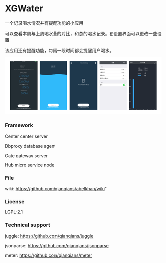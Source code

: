 # XGWater

一个记录喝水情况并有提醒功能的小应用

可以查看本周与上周喝水量的对比，和总的喝水记录。在设置界面可以更改一些设置

该应用还有提醒功能，每隔一段时间都会提醒用户喝水。

![](https://github.com/TianjinGuannengTechonology/XGWater/blob/master/bg.png)

### Framework
Center center server

Dbproxy database agent

Gate gateway server

Hub micro service node

### File

wiki: https://github.com/qianqians/abelkhan/wiki"

### License

LGPL-2.1

### Technical support

juggle: https://github.com/qianqians/juggle

jsonparse: https://github.com/qianqians/jsonparse

meter: https://github.com/qianqians/meter
